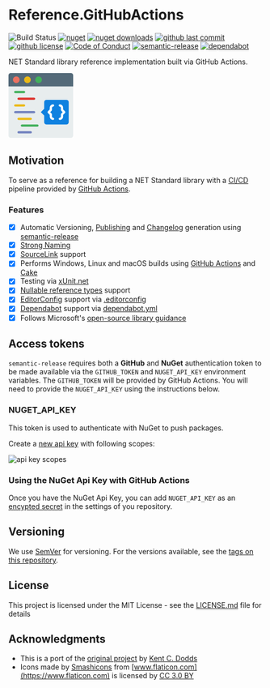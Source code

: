 # Reference.GitHubActions

![Build Status](https://github.com/michael-wolfenden/Reference.GitHubActions/workflows/CI/badge.svg)
[![nuget](https://img.shields.io/nuget/v/Reference.GitHubActions.svg)](https://www.nuget.org/packages/Reference.GitHubActions/)
[![nuget downloads](https://img.shields.io/nuget/dt/Reference.GitHubActions.svg)](https://www.nuget.org/packages/Reference.GitHubActions/)
[![github last commit](https://img.shields.io/github/last-commit/michael-wolfenden/Reference.GitHubActions.svg)](https://github.com/michael-wolfenden/Reference.GitHubActions)
[![github license](https://img.shields.io/github/license/michael-wolfenden/Reference.GitHubActions.svg)](https://github.com/michael-wolfenden/Reference.GitHubActions/blob/master/LICENSE.md)
[![Code of Conduct](https://img.shields.io/badge/code%20of-conduct-ff69b4.svg)](https://github.com/michael-wolfenden/Reference.GitHubActions/blob/master/CODE_OF_CONDUCT.md)
[![semantic-release](https://img.shields.io/badge/%20%20%F0%9F%93%A6%F0%9F%9A%80-semantic--release-e10079.svg)](https://github.com/semantic-release/semantic-release)
[![dependabot](https://img.shields.io/badge/Dependabot-enabled-green.svg?logo=dependabot&style=flat)](https://dependabot.com/)

NET Standard library reference implementation built via GitHub Actions.

![Reference.GitHubActions](assets/logo.png)

## Motivation

To serve as a reference for building a NET Standard library with a [CI/CD](https://en.wikipedia.org/wiki/CI/CD) pipeline provided by [GitHub Actions](https://github.com/features/actions).

### Features

- [x] Automatic Versioning, [Publishing](https://github.com/michael-wolfenden/Reference.GitHubActions/releases) and [Changelog](CHANGELOG.md) generation using [semantic-release](https://github.com/semantic-release/semantic-release)
- [x] [Strong Naming](https://docs.microsoft.com/en-us/dotnet/standard/library-guidance/strong-naming#create-strong-named-net-libraries)
- [x] [SourceLink](https://github.com/dotnet/sourcelink/) support
- [x] Performs Windows, Linux and macOS builds using [GitHub Actions](https://github.com/features/actions) and [Cake](https://cakebuild.net/)
- [x] Testing via [xUnit.net](https://xunit.github.io/)
- [x] [Nullable reference types](https://docs.microsoft.com/en-us/dotnet/csharp/nullable-references) support
- [x] [EditorConfig](https://docs.microsoft.com/en-us/visualstudio/ide/create-portable-custom-editor-options) support via [.editorconfig](.editorconfig)
- [X] [Dependabot](https://dependabot.com/) support via [dependabot.yml](.github/dependabot.yml)
- [x] Follows Microsoft's [open-source library guidance](https://docs.microsoft.com/en-us/dotnet/standard/library-guidance/)

## Access tokens

`semantic-release` requires both a **GitHub** and **NuGet** authentication token to be made available via the `GITHUB_TOKEN` and `NUGET_API_KEY` environment variables. The `GITHUB_TOKEN` will be provided by GitHub Actions. You will need to provide the `NUGET_API_KEY` using the instructions below.

### NUGET_API_KEY
This token is used to authenticate with NuGet to push packages.

Create a [new api key](https://www.nuget.org/account/apikeys) with following scopes:

![api key scopes](https://i.imgur.com/0iNGQ6V.png "api key scopes")

### Using the NuGet Api Key with GitHub Actions

Once you have the NuGet Api Key, you can add  `NUGET_API_KEY` as an [encypted secret](https://help.github.com/en/actions/configuring-and-managing-workflows/creating-and-storing-encrypted-secrets#creating-encrypted-secrets-for-a-repository) in the settings of you repository.

## Versioning

We use [SemVer](http://semver.org/) for versioning. For the versions available, see the [tags on this repository](https://github.com/michael-wolfenden/Reference.GitHubActions/tags).

## License

This project is licensed under the MIT License - see the [LICENSE.md](https://github.com/michael-wolfenden/Reference.GitHubActions/blob/master/LICENSE.md) file for details

## Acknowledgments

* This is a port of the [original project](https://github.com/kentcdodds/starwars-names) by [Kent C. Dodds](https://kentcdodds.com/)
* Icons made by [Smashicons](https://www.flaticon.com/authors/smashicons) from [www.flaticon.com](https://www.flaticon.com) is licensed by [CC 3.0 BY](http://creativecommons.org/licenses/by/3.0/)
